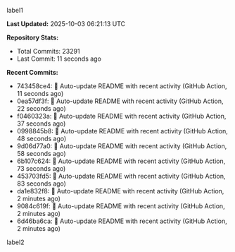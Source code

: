 
label1 
<!-- ACTIVITY_START -->
**Last Updated:** 2025-10-03 06:21:13 UTC

**Repository Stats:**
- Total Commits: 23291
- Last Commit: 11 seconds ago

**Recent Commits:**
- 743458ce4: 🤖 Auto-update README with recent activity (GitHub Action, 11 seconds ago)
- 0ea57df3f: 🤖 Auto-update README with recent activity (GitHub Action, 22 seconds ago)
- f0460323a: 🤖 Auto-update README with recent activity (GitHub Action, 37 seconds ago)
- 0998845b8: 🤖 Auto-update README with recent activity (GitHub Action, 48 seconds ago)
- 9d06d77a0: 🤖 Auto-update README with recent activity (GitHub Action, 58 seconds ago)
- 6b107c624: 🤖 Auto-update README with recent activity (GitHub Action, 73 seconds ago)
- 453703fd5: 🤖 Auto-update README with recent activity (GitHub Action, 83 seconds ago)
- da1e832f8: 🤖 Auto-update README with recent activity (GitHub Action, 2 minutes ago)
- 9084c619f: 🤖 Auto-update README with recent activity (GitHub Action, 2 minutes ago)
- 6d46ba6ca: 🤖 Auto-update README with recent activity (GitHub Action, 2 minutes ago)
<!-- ACTIVITY_END -->

label2

